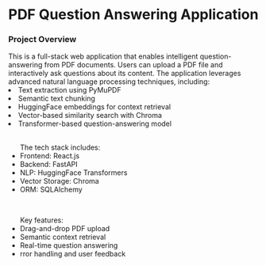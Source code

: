 <h1>PDF Question Answering Application</h1>
<h3>Project Overview</h3>
This is a full-stack web application that enables intelligent question-answering from PDF documents. Users can upload a PDF file and interactively ask questions about its content. The application leverages advanced natural language processing techniques, including:

<li>Text extraction using PyMuPDF</li>
<li>Semantic text chunking</li>
<li>HuggingFace embeddings for context retrieval</li>
<li>Vector-based similarity search with Chroma</li>
<li>Transformer-based question-answering model</li>
<br>

<ul>The tech stack includes:
<li>Frontend: React.js </li>
<li>Backend: FastAPI</li>
<li>NLP: HuggingFace Transformers</li>
<li>Vector Storage: Chroma</li>
<li>ORM: SQLAlchemy</li>
</ul>
<br>
<ul>Key features:
<li>Drag-and-drop PDF upload</li>
<li>Semantic context retrieval</li>
<li>Real-time question answering</li>
<li>rror handling and user feedback</li></ul>
